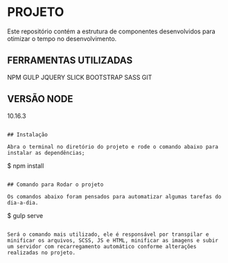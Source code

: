 # PROJETO

Este repositório contém a estrutura de componentes desenvolvidos para otimizar o tempo no desenvolvimento.

## FERRAMENTAS UTILIZADAS

NPM
GULP
JQUERY
SLICK
BOOTSTRAP
SASS
GIT

## VERSÃO NODE

10.16.3

```

## Instalação

Abra o terminal no diretório do projeto e rode o comando abaixo para instalar as dependências;

```

\$ npm install

```

## Comando para Rodar o projeto

Os comandos abaixo foram pensados para automatizar algumas tarefas do dia-a-dia.

```

\$ gulp serve

```

Será o comando mais utilizado, ele é responsável por transpilar e minificar os arquivos, SCSS, JS e HTML, minificar as imagens e subir um servidor com recarregamento automático conforme alterações realizadas no projeto.
```
